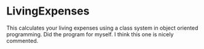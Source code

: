 # LivingExpenses
This calculates your living expenses using a class system in object oriented programming. Did the program for myself. I think this one is nicely commented.

